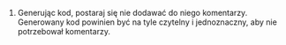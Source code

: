 1. Generując kod, postaraj się nie dodawać do niego komentarzy. Generowany kod powinien być na tyle czytelny i jednoznaczny, aby nie potrzebował komentarzy.